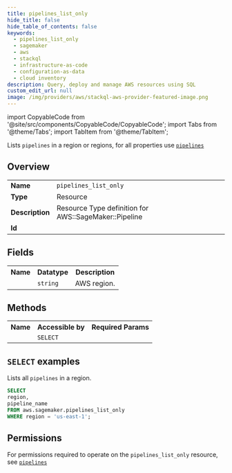```yaml
---
title: pipelines_list_only
hide_title: false
hide_table_of_contents: false
keywords:
  - pipelines_list_only
  - sagemaker
  - aws
  - stackql
  - infrastructure-as-code
  - configuration-as-data
  - cloud inventory
description: Query, deploy and manage AWS resources using SQL
custom_edit_url: null
image: /img/providers/aws/stackql-aws-provider-featured-image.png
---
```


import CopyableCode from '@site/src/components/CopyableCode/CopyableCode';
import Tabs from '@theme/Tabs';
import TabItem from '@theme/TabItem';

Lists <code>pipelines</code> in a region or regions, for all properties use <a href="/providers/aws/serviceName/pipelines/"><code>pipelines</code></a>

## Overview
<table><tbody>
<tr><td><b>Name</b></td><td><code>pipelines_list_only</code></td></tr>
<tr><td><b>Type</b></td><td>Resource</td></tr>
<tr><td><b>Description</b></td><td>Resource Type definition for AWS::SageMaker::Pipeline</td></tr>
<tr><td><b>Id</b></td><td><CopyableCode code="aws.sagemaker.pipelines_list_only" /></td></tr>
</tbody></table>

## Fields
<table><tbody><tr><th>Name</th><th>Datatype</th><th>Description</th></tr><tr><td><CopyableCode code="region" /></td><td><code>string</code></td><td>AWS region.</td></tr>
</tbody></table>

## Methods

<table><tbody>
  <tr>
    <th>Name</th>
    <th>Accessible by</th>
    <th>Required Params</th>
  </tr>
  <tr>
    <td><CopyableCode code="list_resources" /></td>
    <td><code>SELECT</code></td>
    <td><CopyableCode code="region" /></td>
  </tr>
</tbody></table>

## `SELECT` examples
Lists all <code>pipelines</code> in a region.
```sql
SELECT
region,
pipeline_name
FROM aws.sagemaker.pipelines_list_only
WHERE region = 'us-east-1';
```


## Permissions

For permissions required to operate on the <code>pipelines_list_only</code> resource, see <a href="/providers/aws/sagemaker/pipelines/#permissions"><code>pipelines</code></a>

